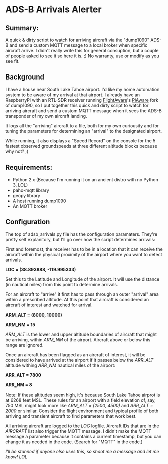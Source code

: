 # ADS-B Arrivals Alerter
## Summary:
A quick & dirty script to watch for arriving aircraft via the "dump1090" ADS-B and send a custom MQTT message to a local broker when specific aircraft arrive.  I didn't really write this for general consuption, but a couple of people asked to see it so here it is.  ;)  No warranty, use or modify as you see fit.

## Background
I have a house near South Lake Tahoe airport.  I'd like my home automation system to be aware of my arrival at that airport.  I already have an RaspberryPi with an RTL-SDR receiver running [FlightAware](https://www.flightaware.com/)'s [PiAware](https://flightaware.com/adsb/piaware/) fork of dump1090, so I put together this quick and dirty script to watch for arriving aircraft and send a custom MQTT message when it sees the ADS-B transponder of my own aircraft landing.

It logs all the "arriving" aircraft to a file, both for my own curiousity and for tuning the parameters for determining an "arrival" to the designated airport.

While running, it also displays a "Speed Record" on the console for the 5 fastest observed groundspeeds at three different altitude blocks because why not?  ;)

## Requirements:
- Python 2.x  (Because I'm running it on an ancient distro with no Python 3, LOL)
- paho-mqtt library
- geopy library
- A host running dump1090
- An MQTT broker

## Configuration
The top of adsb_arrivals.py file has the configuration paramaters.  They're pretty self explanitory, but I'll go over how the script determines arrivals:


First and foremost, the receiver has to be in a location that it can receive the aircraft within the physical proximity of the airport where you want to detect arrivals.


**LOC = (38.893888, -119.995333)** 


Set this to the Latitude and Longitude of the airport.  It will use the distance (in nautical miles) from this point to determine arrivals.

For an aircraft to "arrive" it first has to pass through an outer "arrival" area within a prescribed altitude.  At this point that aircraft is considered an aircraft of interest and watched for arrival.

**ARM_ALT = (8000, 10000)**

**ARM_NM = 15**

*ARM_ALT* is the lower and upper altitude boundaries of aircraft that might be arriving, within *ARM_NM* of the airport.  Aircraft above or below this range are ignored.

Once an aircraft has been flagged as an aircraft of interest, it will be considered to have arrived at the airport if it passes below the *ARR_ALT* altitude withing  *ARR_NM* nautical miles of the airport:

**ARR_ALT = 7800**

**ARR_NM = 8**

Note: If these altitudes seem high, it's because South Lake Tahoe airprot is at 6268 feet MSL.  These rules for an airport with a field elevation of, say, 750 MSL might look more like *ARM_ALT = (2500, 4500)* and *ARR_ALT = 2000* or similar.  Consider the flight environment and typical profile of both arriving and transient aircraft to find parameters that work best.

All arriving aircraft are logged to the *LOG* logfile.  Aircraft IDs that are in the *AIRCRAFT* list also trigger the MQTT message.  I didn't make the MQTT message a parameter because it contains a current timestamp, but you can change it as needed in the code.  (Search for "MQTT" in the code.)


*I'll be stunned if anyone else uses this, so shoot me a message and let me know!  LOL*
